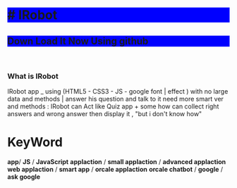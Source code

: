 <!DOCTYPE html>
<html lang="en-EU">
  <title>IRobot</title>

   
  </body>
<h1 style="background-color:blue;"># IRobot</h1>
<h2 style="background-color:blue;">Down Load It Now Using github</h2><br />
<h3>What is IRobot</h3>
<p>IRobot app _ using (HTML5 -  CSS3 - JS - google font | effect ) with no large data and methods |
answer his question and talk to it need more smart ver and methods  :
IRobot can Act like Quiz app + some how can collect right answers and wrong answer
then display it , "but i don't know how"</p>
<h1>KeyWord</h1>
<strong>app</strong>/ <strong>JS</strong> / <strong>JavaScript</strong>
<strong>applaction</strong> / <strong>small applaction</strong> / <strong>advanced applaction</strong>
<strong>web applaction</strong> / <strong>smart app</strong> / <strong>orcale applaction</strong>
<strong>orcale chatbot</strong> / <strong>google</strong> / <strong>ask google</strong>
  </body>
</html>
